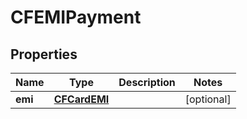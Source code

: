 

# CFEMIPayment


## Properties

| Name | Type | Description | Notes |
|------------ | ------------- | ------------- | -------------|
|**emi** | [**CFCardEMI**](CFCardEMI.md) |  |  [optional] |



